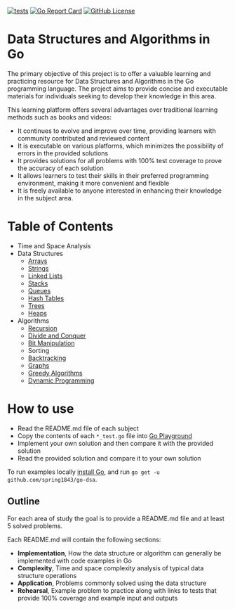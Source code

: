 [![tests](https://github.com/spring1843/go-dsa/actions/workflows/tests.yaml/badge.svg)](https://github.com/spring1843/go-dsa/actions/workflows/tests.yaml)
[![Go Report Card](https://goreportcard.com/badge/github.com/spring1843/go-dsa)](https://goreportcard.com/report/github.com/spring1843/go-dsa)
[![GitHub License](https://img.shields.io/badge/License-Apache%202.0-ff69b4.svg)](https://github.com/aws/karpenter/blob/main/LICENSE)

# Data Structures and Algorithms in Go

The primary objective of this project is to offer a valuable learning and practicing resource for Data Structures and Algorithms in the Go programming language. The project aims to provide concise and executable materials for individuals seeking to develop their knowledge in this area.

This learning platform offers several advantages over traditional learning methods such as books and videos:
* It continues to evolve and improve over time, providing learners with community contributed and reviewed content
* It is executable on various platforms, which minimizes the possibility of errors in the provided solutions
* It provides solutions for all problems with 100% test coverage to prove the accuracy of each solution
* It allows learners to test their skills in their preferred programming environment, making it more convenient and flexible
* It is freely available to anyone interested in enhancing their knowledge in the subject area.

# Table of Contents

* Time and Space Analysis
* Data Structures
  * [Arrays](./array)
  * [Strings](./string)
  * [Linked Lists](./linkedlist)
  * [Stacks](./stack)
  * [Queues](./queue)
  * [Hash Tables](./hashtable)
  * [Trees](./tree)
  * [Heaps](./heap)
* Algorithms
  * [Recursion](./recursion)
  * [Divide and Conquer](dnc)
  * [Bit Manipulation](./bit)
  * Sorting
  * [Backtracking](./backtracking)
  * [Graphs](./graph)
  * [Greedy Algorithms](./greedy)
  * [Dynamic Programming](./dp)

# How to use

* Read the README.md file of each subject
* Copy the contents of each `*_test.go` file into [Go Playground](https://go.dev/play/)
* Implement your own solution and then compare it with the provided solution
* Read the provided solution and compare it to your own solution

To run examples locally [install Go](https://go.dev/doc/install), and run `go get -u github.com/spring1843/go-dsa`.

## Outline

For each area of study the goal is to provide a README.md file and at least 5 solved problems.

Each README.md will contain the following sections:

* **Implementation**, How the data structure or algorithm can generally be implemented with code examples in Go
* **Complexity**, Time and space complexity analysis of typical data structure operations
* **Application**, Problems commonly solved using the data structure
* **Rehearsal**, Example problem to practice along with links to tests that provide 100% coverage and example input and outputs
